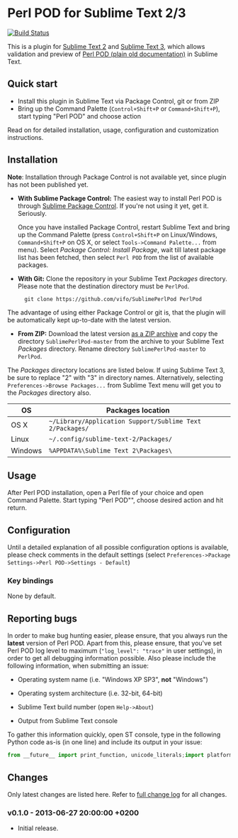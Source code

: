 # Perl POD for Sublime Text 2/3

[![Build Status](https://secure.travis-ci.org/vifo/SublimePerlPod.png)](http://travis-ci.org/vifo/SublimePerlPod)

This is a plugin for [Sublime Text 2](http://www.sublimetext.com/) and [Sublime Text 3](http://www.sublimetext.com/3), which allows validation and preview of [Perl POD (plain old documentation)]() in Sublime Text.

## Quick start

* Install this plugin in Sublime Text via Package Control, git or from ZIP
* Bring up the Command Palette (`Control+Shift+P` or `Command+Shift+P`), start typing "Perl POD" and choose action

Read on for detailed installation, usage, configuration and customization instructions.

## Installation

**Note**: Installation through Package Control is not available yet, since plugin has not been published yet.

* **With Sublime Package Control:** The easiest way to install Perl POD is through [Sublime Package Control](http://wbond.net/sublime_packages/package_control). If you're not using it yet, get it. Seriously.

  Once you have installed Package Control, restart Sublime Text and bring up the Command Palette (press `Control+Shift+P` on Linux/Windows, `Command+Shift+P` on OS X, or select `Tools->Command Palette...` from menu). Select *Package Control: Install Package*, wait till latest package list has been fetched, then select `Perl POD` from the list of available packages.

* **With Git:** Clone the repository in your Sublime Text *Packages* directory. Please note that the destination directory must be `PerlPod`.

        git clone https://github.com/vifo/SublimePerlPod PerlPod

The advantage of using either Package Control or git is, that the plugin will be automatically kept up-to-date with the latest version.

* **From ZIP:** Download the latest version [as a ZIP archive](https://github.com/vifo/SublimePerlPod/archive/master.zip) and copy the directory `SublimePerlPod-master` from the archive to your Sublime Text *Packages* directory. Rename directory `SublimePerlPod-master` to `PerlPod`.

The *Packages* directory locations are listed below. If using Sublime Text 3, be sure to replace "2" with "3" in directory names.  Alternatively, selecting `Preferences->Browse Packages...` from Sublime Text menu will get you to the *Packages* directory also.

| OS            | Packages location                                         |
| ------------- | --------------------------------------------------------- |
| OS X          | `~/Library/Application Support/Sublime Text 2/Packages/`  |
| Linux         | `~/.config/sublime-text-2/Packages/`                      |
| Windows       | `%APPDATA%\Sublime Text 2\Packages\`                      |

## Usage

After Perl POD installation, open a Perl file of your choice and open Command Palette. Start typing "Perl POD"", choose desired action and hit return.

## Configuration

Until a detailed explanation of all possible configuration options is available, please check comments in the default settings (select `Preferences->Package Settings->Perl POD->Settings - Default`)

### Key bindings

None by default.

## Reporting bugs

In order to make bug hunting easier, please ensure, that you always run the **latest** version of Perl POD. Apart from this, please ensure, that you've set Perl POD log level to maximum (`"log_level": "trace"` in user settings), in order to get all debugging information possible. Also please include the following information, when submitting an issue:

* Operating system name (i.e. "Windows XP SP3", **not** "Windows")

* Operating system architecture (i.e. 32-bit, 64-bit)

* Sublime Text build number (open `Help->About`)

* Output from Sublime Text console

To gather this information quickly, open ST console, type in the following Python code as-is (in one line) and include its output in your issue:

```python
from __future__ import print_function, unicode_literals;import platform, sublime, datetime;print('-' * 78);print('Date/time: {0}'.format(datetime.datetime.utcnow().strftime('%Y-%m-%d %H:%M:%S +0000')));print('Sublime Text version: {0}'.format(sublime.version()));print('Platform: {0}'.format(sublime.platform()));print('CPU architecture: {0}'.format(sublime.arch()));print('OS info: {0}'.format(repr(platform.platform())));print('-' * 78)
```

## Changes

Only latest changes are listed here. Refer to [full change log](https://github.com/vifo/SublimePerlPod/blob/master/CHANGES.md) for all changes.

### v0.1.0 - 2013-06-27 20:00:00 +0200

* Initial release.
